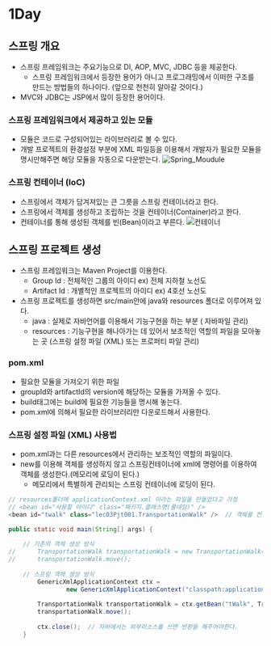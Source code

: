 # 1Day

## 스프링 개요
- 스프링 프레임워크는 주요기능으로 DI, AOP, MVC, JDBC 등을 제공한다.
  - 스프링 프레임워크에서 등장한 용어가 아니고 프로그래밍에서 이떠한 구조를 만드는 방법들의 하나이다. (앞으로 천천히 알아갈 것이다.)
- MVC와 JDBC는 JSP에서 많이 등장한 용어이다.

### 스프링 프레임워크에서 제공하고 있는 모듈
- 모듈은 코드로 구성되어있는 라이브러리로 볼 수 있다.
- 개발 프로젝트의 환경설정 부분에 XML 파일등을 이용해서 개발자가 필요한 모듈을 명시만해주면 해당 모듈을 자동으로 다운받는다.
![Spring_Moudule](https://user-images.githubusercontent.com/58713853/74433575-0002ad80-4ea4-11ea-98ec-28df5698a286.PNG)

### 스프링 컨테이너 (IoC)
- 스프링에서 객체가 담겨져있는 큰 그릇을 스프링 컨테이너라고 한다.
- 스프링에서 객체를 생성하고 조립하는 것을 컨테이너(Container)라고 한다.
- 컨테이너를 통해 생성된 객체를 빈(Bean)이라고 부른다.
![컨테이너](https://user-images.githubusercontent.com/58713853/74433966-ce3e1680-4ea4-11ea-852f-08f10cd23655.PNG)

## 스프링 프로젝트 생성
- 스프링 프레임워크는 Maven Project를 이용한다.
  - Group Id : 전체적인 그룹의 아이디 ex) 전체 지하철 노선도
  - Artifact Id : 개별적인 프로젝트의 아이디 ex) 4호선 노선도
- 스프링 프로젝트를 생성하면 src/main안에 java와 resources 폴더로 이루어져 있다.
  - java : 실제로 자바언어를 이용해서 기능구현을 하는 부분 ( 자바파일 관리)
  - resources : 기능구현을 해나아가는 데 있어서 보조적인 역할의 파일을 모아놓는 곳 (스프링 설정 파일 (XML) 또는 프로퍼티 파일 관리)

### pom.xml
- 필요한 모듈을 가져오기 위한 파일
- groupId와 artifactId의 version에 해당하는 모듈을 가져올 수 있다.
- build태그에는 build에 필요한 기능들을 명시해 놓는다.
- pom.xml에 의해서 필요한 라이브러리만 다운로드해서 사용한다.

### 스프링 설정 파일 (XML) 사용법
- pom.xml과는 다른 resources에서 관리하는 보조적인 역할의 파일이다.
- new를 이용해 객체를 생성하지 않고 스프링컨테이너에 xml에 명령어를 이용하여 객체를 생성한다.(메모리에 로딩이 된다.)
  - 메모리에서 특별하게 관리되는 스프링 컨테이너에 로딩이 된다.

```java
// resources폴더에 applicationContext.xml 이라는 파일을 만들었다고 가정
// <bean id="사용할 아이디" class="패키지.클래스명(풀네임)" />
<bean id="twalk" class="lec03Pjt001.TransportationWalk" />  // 객체를 컨테이너에 로딩 한다.(객체를 생성)

public static void main(String[] args) {
		
    // 기존의 객체 생성 방식
//		TransportationWalk transportationWalk = new TransportationWalk(); 
//		transportationWalk.move();
		
    // 스프링 객체 생성 방식
		GenericXmlApplicationContext ctx = 
				new GenericXmlApplicationContext("classpath:applicationContext.xml"); // 컨테이너를 가져온다.
		
		TransportationWalk transportationWalk = ctx.getBean("tWalk", TransportationWalk.class); // id를 이용해서 컨테이너의 특정 객체를 가져온다.
		transportationWalk.move();
		
		ctx.close();  // 자바에서는 외부리소스를 쓰면 반환을 해주어야한다.
	}
```
